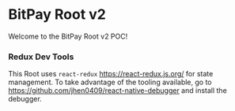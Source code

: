# BitPay Root v2

Welcome to the BitPay Root v2 POC!

### Redux Dev Tools
This Root uses `react-redux` https://react-redux.js.org/ for state management. To take advantage of the tooling available, go to https://github.com/jhen0409/react-native-debugger and install the debugger.

